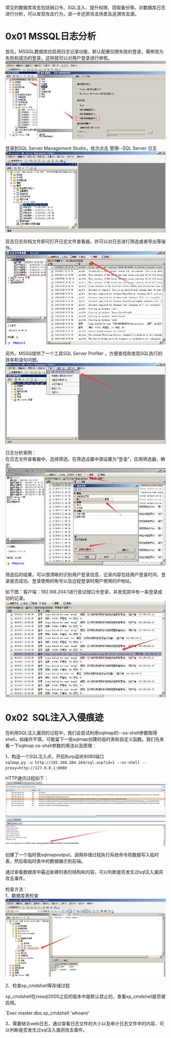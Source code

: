 常见的数据库攻击包括弱口令、SQL注入、提升权限、窃取备份等。对数据库日志进行分析，可以发现攻击行为，进一步还原攻击场景及追溯攻击源。


# 0x01 MSSQL日志分析
首先，MSSQL数据库应启用日志记录功能，默认配置仅限失败的登录，需修改为失败和成功的登录，这样就可以对用户登录进行审核。<br />![log-4-3.png](../../_img\05-应急响应/1656918916394-e01e4744-85cb-410a-9957-b8504b0dfcf0.png)

登录到SQL Server Management Studio，依次点击 管理--SQL Server 日志<br />![log-4-4.png](../../_img\05-应急响应/1656918921499-adf7a2e7-4baa-427f-b91f-6288d0b4cb65.png)

双击日志存档文件即可打开日志文件查看器，并可以对日志进行筛选或者导出等操作。<br />![log-4-5.png](../../_img\05-应急响应/1656918931120-22577f9a-8a8d-4e28-ac84-1c15899fcbf4.png)

另外，MSSQ提供了一个工具SQL Server Profiler ，方便查找和发现SQL执行的效率和语句问题。<br />![log-4-6.png](../../_img\05-应急响应/1656918936436-848ffbb7-f72f-4fff-9cd4-ce8a1af8d06e.png)

日志分析案例：<br />在日志文件查看器中，选择筛选，在筛选设置中源设置为“登录”，应用筛选器，确定。<br />![log-4-7.png](../../_img\05-应急响应/1656918942398-56bc7055-85dd-4fb8-be6d-7d2fc413556a.png)

筛选后的结果，可以很清晰的识别用户登录信息，记录内容包括用户登录时间、登录是否成功、登录使用的账号以及远程登录时用户使用的IP地址。

如下图：客户端：192.168.204.1进行尝试弱口令登录，并发现其中有一条登录成功的记录。<br />![log-4-8.png](../../_img\05-应急响应/1656918947448-deacfb30-9ff4-428c-84ad-44ece9b4c373.png)


# 0x02  SQL注入入侵痕迹
在利用SQL注入漏洞的过程中，我们会尝试利用sqlmap的--os-shell参数取得shell，如操作不慎，可能留下一些sqlmap创建的临时表和自定义函数。我们先来看一下sqlmap os-shell参数的用法以及原理：

1、构造一个SQL注入点，开启Burp监听8080端口<br />`sqlmap.py -u http://192.168.204.164/sql.asp?id=1 --os-shell --proxy=http://127.0.0.1:8080`

HTTP通讯过程如下：<br />![log-4-1.png](../../_img\05-应急响应/1656918972727-bf4ee4ce-a4c4-4300-9144-4142ece5fec1.png)


创建了一个临时表sqlmapoutput，调用存储过程执行系统命令将数据写入临时表，然后取临时表中的数据展示到前端。

通过查看数据库中最近新建的表的结构和内容，可以判断是否发生过sql注入漏洞攻击事件。

检查方法：<br />1、数据库表检查<br />![log-4-2.png](../../_img\05-应急响应/1656918981125-4993dfbd-7081-4787-ba41-e62972d34cc6.png)

2、检查xp_cmdshell等存储过程

xp_cmdshell在mssql2005之后的版本中是默认禁止的，查看xp_cmdshell是否被启用。

`Exec master.dbo.xp_cmdshell 'whoami'

3、需要结合web日志，通过查看日志文件的大小以及审计日志文件中的内容，可以判断是否发生过sql注入漏洞攻击事件。

